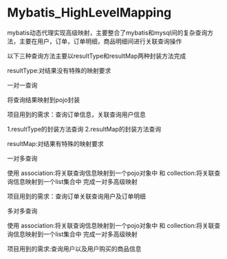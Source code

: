 # Mybatis_HighLevelMapping
mybatis动态代理实现高级映射，主要整合了mybatis和mysql间的复杂查询方法，主要在用户，订单，订单明细，商品明细间进行关联查询操作

以下三种查询方法主要以resultType和resultMap两种封装方法完成

resultType:对结果没有特殊的映射要求

一对一查询

将查询结果映射到pojo封装

项目用到的需求：查询订单信息，关联查询用户信息

1.resultType的封装方法查询
2.resultMap的封装方法查询


resultMap:对结果有特殊的映射要求

一对多查询

使用
association:将关联查询信息映射到一个pojo对象中
和
collection:将关联查询信息映射到一个list集合中
完成一对多高级映射

项目用到的需求：查询订单关联查询用户及订单明细

多对多查询

使用
association:将关联查询信息映射到一个pojo对象中
和
collection:将关联查询信息映射到一个list集合中
完成一对多高级映射

项目用到的需求:查询用户以及用户购买的商品信息


